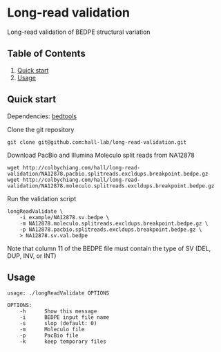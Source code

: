 Long-read validation
====================

Long-read validation of BEDPE structural variation

## Table of Contents
1. [Quick start](#quick-start)
2. [Usage](#usage)

## Quick start

Dependencies: [bedtools](https://github.com/arq5x/bedtools2)

Clone the git repository
```
git clone git@github.com:hall-lab/long-read-validation.git
```

Download PacBio and Illumina Moleculo split reads from NA12878
```
wget http://colbychiang.com/hall/long-read-validation/NA12878.pacbio.splitreads.excldups.breakpoint.bedpe.gz
wget http://colbychiang.com/hall/long-read-validation/NA12878.moleculo.splitreads.excldups.breakpoint.bedpe.gz
```

Run the validation script
```
longReadValidate \
    -i example/NA12878.sv.bedpe \
    -m NA12878.moleculo.splitreads.excldups.breakpoint.bedpe.gz \
    -p NA12878.pacbio.splitreads.excldups.breakpoint.bedpe.gz \
    > NA12878.sv.val.bedpe
```

Note that column 11 of the BEDPE file must contain the type of SV (DEL, DUP, INV, or INT)

## Usage

```
usage: ./longReadValidate OPTIONS

OPTIONS:
    -h      Show this message
    -i      BEDPE input file name
    -s      slop (default: 0)
    -m      Moleculo file
    -p      PacBio file
    -k      keep temporary files
```
